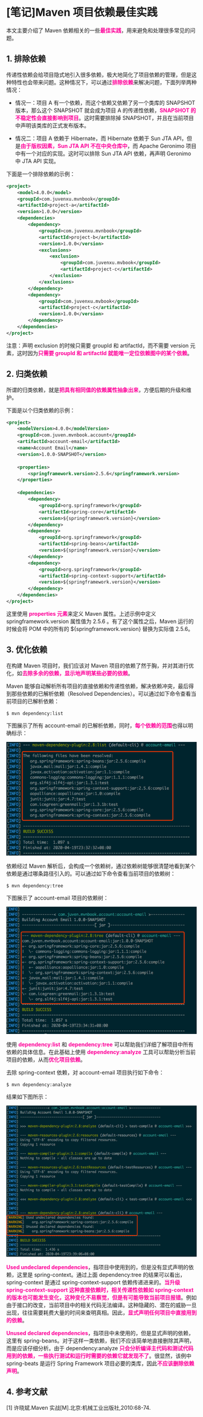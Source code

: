 # [笔记]Maven 项目依赖最佳实践


本文主要介绍了 Maven 依赖相关的一些<font color=FF0099>**最佳实践**</font>，用来避免和处理很多常见的问题。

## 1. 排除依赖
传递性依赖会给项目隐式地引入很多依赖，极大地简化了项目依赖的管理，但是这种特性也会带来问题。这种情况下，可以通过<font color=FF0099>**排除依赖**</font>来解决问题，下面列举两种情况：

  - 情况一：项目 A 有一个依赖，而这个依赖又依赖了另一个类库的 SNAPSHOT 版本，那么这个 SNAPSHOT 就会成为项目 A 的传递性依赖，<font color=FF0099>**SNAPSHOT 的不稳定性会直接影响到项目**</font>。这时需要排除掉 SNAPSHOT，并且在当前项目中声明该类库的正式发布版本。

  - 情况二：项目 A 依赖于 Hibernate，而 Hibernate 依赖于 Sun JTA API，但是<font color=FF0099>**由于版权因素，Sun JTA API 不在中央仓库中**</font>，而 Apache Geronimo 项目中有一个对应的实现。这时可以排除 Sun JTA API 依赖，再声明 Geronimo 中 JTA API 实现。

下面是一个排除依赖的示例：
```xml
<project>
    <model>4.0.0</model>
    <groupId>com.juvenxu.mvnbook</groupId>
    <artifactId>project-a</artifactId>
    <version>1.0.0</version>
    <dependencies>
        <dependency>
            <groupId>com.juvenxu.mvnbook</groupId>
            <artifactId>project-b</artifactId>
            <version>1.0.0</version>
            <exclusions>
                <exclusion>
                    <groupId>com.juvenxu.mvbook</groupId>
                    <artifactId>project-c</artifactId>
                </exclusion>
            </exclusions>
        </dependency>
        <dependency>
            <groupId>com.juvenxu.mvbook</groupId>
            <artifactId>project-c</artifactId>
            <version>1.0.0</version>
        </dependency>
    </dependencies>
</project>
```

注意：声明 exclusion 的时候只需要 groupId 和 artifactId，而不需要 version 元素，这时因为<font color=FF0099>**只需要 groupId 和 artifactId 就能唯一定位依赖图中的某个依赖**</font>。

## 2. 归类依赖
所谓的归类依赖，就是<font color=FF0099>**把具有相同值的依赖属性抽象出来**</font>，方便后期的升级和维护。

下面是以个归类依赖的示例：
```xml
<project>
    <modelVersion>4.0.0</modelVersion>
    <groupId>com.juven.mvnbook.account</groupId>
    <artifactId>account-email</artifactId>
    <name>Account Email</name>
    <version>1.0.0-SNAPSHOT</version>

    <properties>
        <springframework.version>2.5.6</springframework.version>
    </properties>

    <dependencies>
        <dependency>
            <groupId>org.springframework</groupId>
            <artifactId>spring-core</artifactId>
            <version>${springframework.version}</version>
        </dependency>
        <dependency>
            <groupId>org.springframework</groupId>
            <artifactId>spring-beans</artifactId>
            <version>${springframework.version}</version>
        </dependency>
        <dependency>
            <groupId>org.springframework</groupId>
            <artifactId>spring-context-support</artifactId>
            <version>${springframework.version}</version>
        </dependency>
    </dependencies>
</project>
```

这里使用 <font color=FF0099>**properties 元素**</font>来定义 Maven 属性。上述示例中定义 springframework.version 属性值为 2.5.6 。有了这个属性之后，Maven 运行的时候会将 POM 中的所有的 ${springframework.version} 替换为实际值 2.5.6。

## 3. 优化依赖
在构建 Maven 项目时，我们应该对 Maven 项目的依赖了然于胸，并对其进行优化，如<font color=FF0099>**去除多余的依赖，显示地声明某些必要的依赖**</font>。

Maven 能够自动解析所有项目的直接依赖和传递性依赖，解决依赖冲突，最后得到那些依赖的已解析依赖（Resolved Dependencies）。可以通过如下命令查看当前项目的已解析依赖：

```shell
$ mvn dependency:list
```

下图展示了所有 account-email 的已解析依赖，同时，<font color=FF0099>**每个依赖的范围**</font>也得以明确标示：

![account-email 的已解析依赖](1.png "account-email 的已解析依赖")

依赖经过 Maven 解析后，会构成一个依赖树，通过依赖树能够很清楚地看到某个依赖是通过哪条路径引入的。可以通过如下命令查看当前项目的依赖树：

```shell
$ mvn dependency:tree
```

下图展示了 account-email 项目的依赖树：

![account-email 项目的依赖树](2.png "account-email 项目的依赖树")

使用 <font color=FF0099>**dependency:list**</font> 和 <font color=FF0099>**dependency:tree**</font> 可以帮助我们详细了解项目中所有依赖的具体信息。在此基础上使用 <font color=FF0099>**dependency:analyze**</font> 工具可以帮助分析当前项目的依赖，从而<font color=FF0099>**优化项目依赖**</font>。

去除 spring-context 依赖，对 account-email 项目执行如下命令：

```shell
$ mvn dependency:analyze
```

结果如下图所示：

![maven 依赖分析](3.png "maven 依赖分析")

<font color=FF0099>**Used undeclared dependencies**</font>，指项目中使用到的，但是没有显式声明的依赖，这里是 spring-context。通过上面 dependency:tree 的结果可以看出，spring-context 是通过 spring-context-support 依赖传递进来的。<font color=FF0099>**当升级 spring-context-support 这种直接依赖时，相关传递性依赖如 spring-context 的版本也可能发生变化，这种变化不易察觉，但是有可能导致当前项目报错**</font>。例如由于接口的改变，当前项目中的相关代码无法编译。这种隐藏的、潜在的威胁一旦出现，往往需要耗费大量的时间来查明真相。因此，<font color=FF0099>**显式声明任何项目中直接用到的依赖**</font>。

<font color=FF0099>**Unused declared dependencies**</font>，指项目中未使用的，但是显式声明的依赖，这里有 spring-beans。对于这样一类依赖，我们不应该简单地直接删除其声明，而是应该仔细分析。由于 dependency:analyze <font color=FF0099>**只会分析编译主代码和测试代码用到的依赖，一些执行测试和运行时需要的依赖它就发现不了**</font>。很显然，该例中 spring-beats 是运行 Spring Framework 项目必要的类库，因此<font color=FF0099>**不应该删除依赖声明**</font>。

## 4. 参考文献
[1] 许晓斌.Maven 实战[M].北京:机械工业出版社,2010:68-74.
